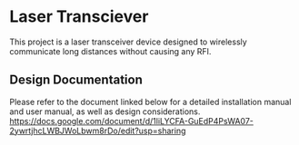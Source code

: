 # Laser Transciever

This project is a laser transceiver device designed to wirelessly communicate long distances without causing any RFI.

## Design Documentation

Please refer to the document linked below for a detailed installation manual and user manual, as well as design considerations.
https://docs.google.com/document/d/1liLYCFA-GuEdP4PsWA07-2ywrtjhcLWBJWoLbwm8rDo/edit?usp=sharing
